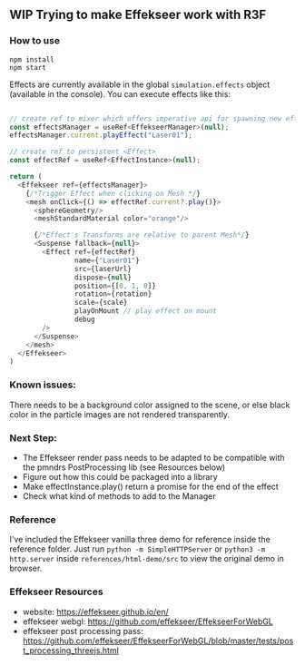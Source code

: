 ## WIP Trying to make Effekseer work with R3F


### How to use 
```
npm install
npm start
```
Effects are currently available in the global `simulation.effects` object
(available in the console). You can execute effects like this:

```js

// create ref to mixer which offers imperative api for spawning new effects
const effectsManager = useRef<EffekseerManager>(null);
effectsManager.current.playEffect("Laser01");

// create ref to persistent <Effect>  
const effectRef = useRef<EffectInstance>(null);

return (
  <Effekseer ref={effectsManager}>
    {/*Trigger Effect when clicking on Mesh */}
    <mesh onClick={() => effectRef.current?.play()}>
      <sphereGeometry/>
      <meshStandardMaterial color="orange"/>

      {/*Effect's Transforms are relative to parent Mesh*/}
      <Suspense fallback={null}>
        <Effect ref={effectRef}
                name={"Laser01"}
                src={laserUrl}
                dispose={null}
                position={[0, 1, 0]}
                rotation={rotation}
                scale={scale}
                playOnMount // play effect on mount
                debug
        />
      </Suspense>
    </mesh>
  </Effekseer>
)
```

### Known issues:
There needs to be a background color assigned to the scene, or else 
black color in the particle images are not rendered transparently.

### Next Step:
* The Effekseer render pass needs to be adapted to be compatible
with the pmndrs PostProcessing lib (see Resources below)
* Figure out how this could be packaged into a library
* Make effectInstance.play() return a promise for the end of the effect
* Check what kind of methods to add to the Manager

### Reference
I've included the Effekseer vanilla three demo for reference inside
the reference folder. 
Just run `python -m SimpleHTTPServer` or 
`python3 -m http.server` inside `references/html-demo/src` to view
the original demo in browser.


### Effekseer Resources
* website: https://effekseer.github.io/en/
* effekseer webgl: https://github.com/effekseer/EffekseerForWebGL
* effekseer post processing pass: https://github.com/effekseer/EffekseerForWebGL/blob/master/tests/post_processing_threejs.html


